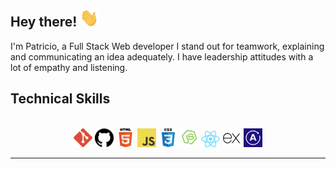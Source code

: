 <h2> Hey there! <img src="gifs\saludo.gif" width="30px"></h2>
<p>
    I'm Patricio, a Full Stack Web developer I stand out for teamwork, explaining and communicating an idea adequately.
    I have leadership attitudes with a lot of empathy and listening.
</p>

<h2> 
Technical Skills
</h2>
<div align='center'>
<br/>
<img src='gifs\git.png' alt='git'/>
<img src='gifs\github.png' alt='github'/>
<img src='gifs\html.png' width=30px alt='html'/>
<img src='gifs\javascript.png' width=30px alt='javascript'/>
<img src='gifs\css.png' width=30px alt='css'/>
<img src='gifs\node.png' alt='node'/>
<img src='gifs\react.png' alt='react'/>
<img src='gifs\express.png' width=30px alt='express'/>
<img src='gifs\apollo.png' width=30px alt='apollo'/>
</div>

---
<br/>


<!--
**Patriciopg02/Patriciopg02** is a ✨ _special_ ✨ repository because its `README.md` (this file) appears on your GitHub profile.

Here are some ideas to get you started:

- 🔭 I’m currently working on ...
- 🌱 I’m currently learning ...
- 👯 I’m looking to collaborate on ...
- 🤔 I’m looking for help with ...
- 💬 Ask me about ...
- 📫 How to reach me: ...
- 😄 Pronouns: ...
- ⚡ Fun fact: ...
-->
